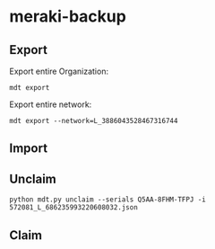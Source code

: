 # meraki-backup

## Export

Export entire Organization:
```
mdt export
```

Export entire network:
```
mdt export --network=L_3886043528467316744
```

## Import




## Unclaim
```
python mdt.py unclaim --serials Q5AA-8FHM-TFPJ -i 572081_L_686235993220608032.json
```

## Claim
